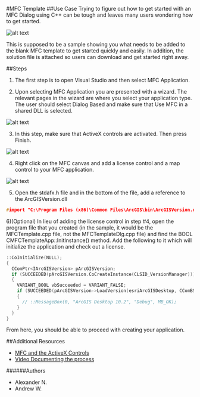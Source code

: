 #MFC Template
##Use Case
Trying to figure out how to get started with an MFC Dialog using C++ can be tough and leaves many users wondering how to get started.

![alt text](http://i.giphy.com/wSCAy1zJbcUG4.gif "Confusion GIF")


This is supposed to be a sample showing you what needs to be added to the blank MFC template to get started quickly and easily.  In addition, the solution file is attached so users can download and get started right away.

##Steps
1) The first step is to open Visual Studio and then select MFC Application.

2) Upon selecting MFC Application you are presented with a wizard.  The relevant pages in the wizard are where you select your application type.  The user should select Dialog Based and make sure that Use MFC in a shared DLL is selected.

![alt text](../../repository-images/application-type-mfc.png "Application Type")

3) In this step, make sure that ActiveX controls are activated.  Then press Finish.

![alt text](../../repository-images/application-type-activex.png "Select ActiveX")


4)  Right click on the MFC canvas and add a license control and a map control to your MFC application.

![alt text](../../repository-images/mxcontrol-and-licensectrl.png "Add License Control and Map Control")

5)  Open the stdafx.h file and in the bottom of the file, add a reference to the ArcGISVersion.dll
```cpp
#import "C:\Program Files (x86)\Common Files\ArcGIS\bin\ArcGISVersion.dll" raw_interfaces_only, raw_native_types, no_namespace, named_guids, rename("esriProductCode", "esriVersionProductCode")
```

6)(Optional) In lieu of adding the license control in step #4, open the program file that you created (in the sample, it would be the MFCTemplate.cpp file, not the MFCTemplateDlg.cpp file) and find the BOOL CMFCTemplateApp::InitInstance() method.  Add the following to it which will initialize the application and check out a license.
```cpp
::CoInitialize(NULL);
{
  CComPtr<IArcGISVersion> pArcGISVersion;
  if (SUCCEEDED(pArcGISVersion.CoCreateInstance(CLSID_VersionManager)))
  {
    VARIANT_BOOL vbSucceeded = VARIANT_FALSE;
    if (SUCCEEDED(pArcGISVersion->LoadVersion(esriArcGISDesktop, CComBSTR("10.3"), &vbSucceeded)) && (vbSucceeded == VARIANT_TRUE))
    {
      // ::MessageBox(0, "ArcGIS Desktop 10.2", "Debug", MB_OK);  
    }
  }
}
```

From here, you should be able to proceed with creating your application.

##Additional Resources
* [MFC and the ActiveX Controls](http://resources.arcgis.com/en/help/arcobjects-net/conceptualhelp/index.html#/MFC_and_the_ActiveX_Controls/000100000nn9000000/)
* [Video Documenting the process](http://screencast.com/t/eeD5HwvjsVu)

######Authors
* Alexander N.
* Andrew W.

